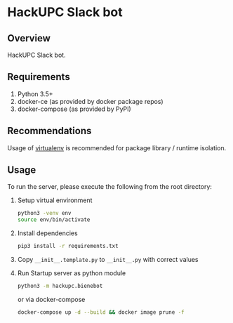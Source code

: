 # HackUPC Slack bot

## Overview
HackUPC Slack bot.

## Requirements
1. Python 3.5+
2. docker-ce (as provided by docker package repos)
3. docker-compose (as provided by PyPI)

## Recommendations
Usage of [virtualenv](https://realpython.com/blog/python/python-virtual-environments-a-primer/) is recommended for package library / runtime isolation.

## Usage
To run the server, please execute the following from the root directory:

1. Setup virtual environment
    ```bash
    python3 -venv env
    source env/bin/activate
    ```

2. Install dependencies
    ```bash
    pip3 install -r requirements.txt
    ```
    
3. Copy `__init__.template.py` to `__init__.py` with correct values

4. Run Startup server as python module
    ```bash
    python3 -m hackupc.bienebot
    ```
    or via docker-compose
    ```bash
    docker-compose up -d --build && docker image prune -f
    ```